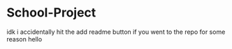 # School-Project
idk i accidentally hit the add readme button if you went to the repo for some reason hello
